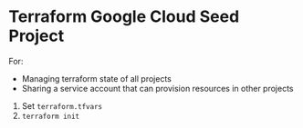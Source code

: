 # Terraform Google Cloud Seed Project

For:

- Managing terraform state of all projects
- Sharing a service account that can provision resources in other projects

1. Set `terraform.tfvars`
2. `terraform init`
